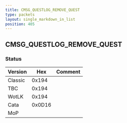 ```yaml
---
title: CMSG_QUESTLOG_REMOVE_QUEST
type: packets
layout: single_markdown_in_list
position: 405
---
```


## CMSG_QUESTLOG_REMOVE_QUEST

### Status

Version    | Hex        | Comment
---------- | ---------- | ---------- 
Classic    | 0x194      |
TBC        | 0x194      |
WotLK      | 0x194      |
Cata       | 0x0D16     |
MoP        |            |